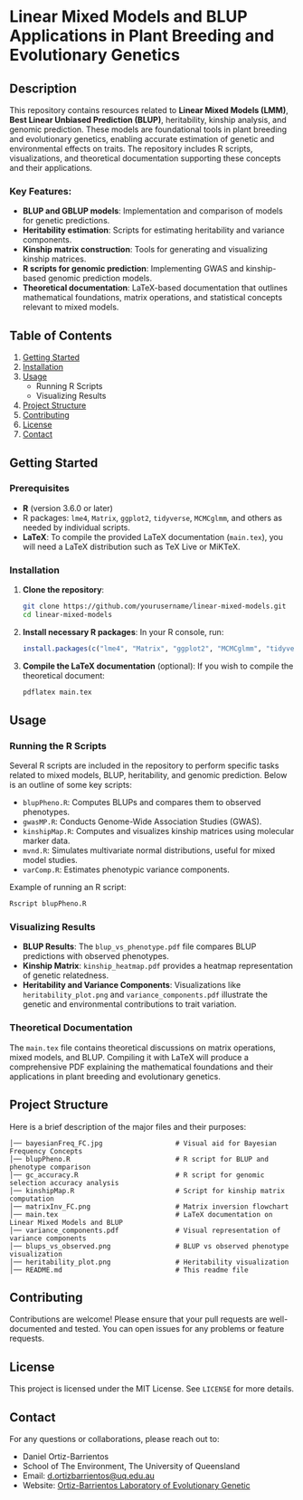 # Linear Mixed Models and BLUP Applications in Plant Breeding and Evolutionary Genetics

## Description
This repository contains resources related to **Linear Mixed Models (LMM)**, **Best Linear Unbiased Prediction (BLUP)**, heritability, kinship analysis, and genomic prediction. These models are foundational tools in plant breeding and evolutionary genetics, enabling accurate estimation of genetic and environmental effects on traits. The repository includes R scripts, visualizations, and theoretical documentation supporting these concepts and their applications.

### Key Features:
- **BLUP and GBLUP models**: Implementation and comparison of models for genetic predictions.
- **Heritability estimation**: Scripts for estimating heritability and variance components.
- **Kinship matrix construction**: Tools for generating and visualizing kinship matrices.
- **R scripts for genomic prediction**: Implementing GWAS and kinship-based genomic prediction models.
- **Theoretical documentation**: LaTeX-based documentation that outlines mathematical foundations, matrix operations, and statistical concepts relevant to mixed models.

## Table of Contents
1. [Getting Started](#getting-started)
2. [Installation](#installation)
3. [Usage](#usage)
   - Running R Scripts
   - Visualizing Results
4. [Project Structure](#project-structure)
5. [Contributing](#contributing)
6. [License](#license)
7. [Contact](#contact)

## Getting Started

### Prerequisites
- **R** (version 3.6.0 or later)
- R packages: `lme4`, `Matrix`, `ggplot2`, `tidyverse`, `MCMCglmm`, and others as needed by individual scripts.
- **LaTeX**: To compile the provided LaTeX documentation (`main.tex`), you will need a LaTeX distribution such as TeX Live or MiKTeX.

### Installation

1. **Clone the repository**:
    ```bash
    git clone https://github.com/yourusername/linear-mixed-models.git
    cd linear-mixed-models
    ```

2. **Install necessary R packages**:
    In your R console, run:
    ```r
    install.packages(c("lme4", "Matrix", "ggplot2", "MCMCglmm", "tidyverse"))
    ```

3. **Compile the LaTeX documentation** (optional):
    If you wish to compile the theoretical document:
    ```bash
    pdflatex main.tex
    ```

## Usage

### Running the R Scripts
Several R scripts are included in the repository to perform specific tasks related to mixed models, BLUP, heritability, and genomic prediction. Below is an outline of some key scripts:

- `blupPheno.R`: Computes BLUPs and compares them to observed phenotypes.
- `gwasMP.R`: Conducts Genome-Wide Association Studies (GWAS).
- `kinshipMap.R`: Computes and visualizes kinship matrices using molecular marker data.
- `mvnd.R`: Simulates multivariate normal distributions, useful for mixed model studies.
- `varComp.R`: Estimates phenotypic variance components.
  
Example of running an R script:
```bash
Rscript blupPheno.R
```

### Visualizing Results
- **BLUP Results**: The `blup_vs_phenotype.pdf` file compares BLUP predictions with observed phenotypes.
- **Kinship Matrix**: `kinship_heatmap.pdf` provides a heatmap representation of genetic relatedness.
- **Heritability and Variance Components**: Visualizations like `heritability_plot.png` and `variance_components.pdf` illustrate the genetic and environmental contributions to trait variation.

### Theoretical Documentation
The `main.tex` file contains theoretical discussions on matrix operations, mixed models, and BLUP. Compiling it with LaTeX will produce a comprehensive PDF explaining the mathematical foundations and their applications in plant breeding and evolutionary genetics.

## Project Structure
Here is a brief description of the major files and their purposes:

```
│── bayesianFreq_FC.jpg                  # Visual aid for Bayesian Frequency Concepts
│── blupPheno.R                          # R script for BLUP and phenotype comparison
│── gc_accuracy.R                        # R script for genomic selection accuracy analysis
│── kinshipMap.R                         # Script for kinship matrix computation
│── matrixInv_FC.png                     # Matrix inversion flowchart
│── main.tex                             # LaTeX documentation on Linear Mixed Models and BLUP
│── variance_components.pdf              # Visual representation of variance components
│── blups_vs_observed.png                # BLUP vs observed phenotype visualization
│── heritability_plot.png                # Heritability visualization
│── README.md                            # This readme file
```

## Contributing
Contributions are welcome! Please ensure that your pull requests are well-documented and tested. You can open issues for any problems or feature requests.

## License
This project is licensed under the MIT License. See `LICENSE` for more details.

## Contact
For any questions or collaborations, please reach out to:

- Daniel Ortiz-Barrientos  
- School of The Environment, The University of Queensland  
- Email: d.ortizbarrientos@uq.edu.au  
- Website: [Ortiz-Barrientos Laboratory of Evolutionary Genetic](http://www.ortizbarrientoslab.org)
